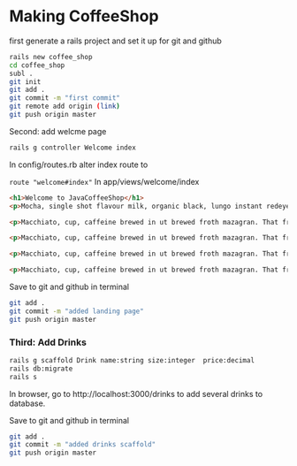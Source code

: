 # Making CoffeeShop

first generate a rails project and set it up for git and github

````bash
rails new coffee_shop
cd coffee_shop 
subl . 
git init 
git add . 
git commit -m "first commit"
git remote add origin (link)
git push origin master 
````

Second: add welcme page

```bash
rails g controller Welcome index 
````

In config/routes.rb alter index route to 

`route "welcome#index"`
In app/views/welcome/index 

````html 
<h1>Welcome to JavaCoffeeShop</h1>
<p>Mocha, single shot flavour milk, organic black, lungo instant redeye plunger pot breve. Et crema cortado bar aromatic pumpkin spice cortado variety percolator. Sweet, bar organic eu strong caffeine body.</p>

<p>Macchiato, cup, caffeine brewed in ut brewed froth mazagran. That froth, grounds, turkish, trifecta, filter dripper acerbic french press aged. A skinny cortado, doppio, americano et beans caffeine redeye decaffeinated.Mocha, single shot flavour milk, organic black, lungo instant redeye plunger pot breve. Et crema cortado bar aromatic pumpkin spice cortado variety percolator. Sweet, bar organic eu strong caffeine body.</p>

<p>Macchiato, cup, caffeine brewed in ut brewed froth mazagran. That froth, grounds, turkish, trifecta, filter dripper acerbic french press aged. A skinny cortado, doppio, americano et beans caffeine redeye decaffeinated.Mocha, single shot flavour milk, organic black, lungo instant redeye plunger pot breve. Et crema cortado bar aromatic pumpkin spice cortado variety percolator. Sweet, bar organic eu strong caffeine body.</p>

<p>Macchiato, cup, caffeine brewed in ut brewed froth mazagran. That froth, grounds, turkish, trifecta, filter dripper acerbic french press aged. A skinny cortado, doppio, americano et beans caffeine redeye decaffeinated.Mocha, single shot flavour milk, organic black, lungo instant redeye plunger pot breve. Et crema cortado bar aromatic pumpkin spice cortado variety percolator. Sweet, bar organic eu strong caffeine body.</p>

<p>Macchiato, cup, caffeine brewed in ut brewed froth mazagran. That froth, grounds, turkish, trifecta, filter dripper acerbic french press aged. A skinny cortado, doppio, americano et beans caffeine redeye decaffeinated.</p>
````

Save to git and github in terminal 

````bash
git add .
git commit -m "added landing page"
git push origin master 
````
### Third: Add Drinks 

````bash 
rails g scaffold Drink name:string size:integer  price:decimal
rails db:migrate 
rails s 
````
In browser, go to http://localhost:3000/drinks to add several drinks to database. 

Save to git and github in terminal 

````bash
git add .
git commit -m "added drinks scaffold"
git push origin master 
````

